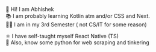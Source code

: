 👋 Hi! I am Abhishek </br>
📚 I am probably learning Kotlin atm and/or CSS and Next. </br>
👨‍🎓 I am in my 3rd Semester ( not CS/IT for some reason) </br>

⚛️ I have self-taught myself React Native (TS) </br>
🐍 Also, know some python for web scraping and tinkering </br>
